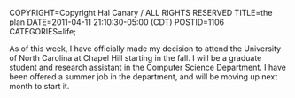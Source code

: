 COPYRIGHT=Copyright Hal Canary / ALL RIGHTS RESERVED
TITLE=the plan
DATE=2011-04-11 21:10:30-05:00 (CDT)
POSTID=1106
CATEGORIES=life;

As of this week, I have officially made my decision to attend the University of North Carolina at Chapel Hill starting in the fall. I will be a graduate student and research assistant in the Computer Science Department. I have been offered a summer job in the department, and will be moving up next month to start it.
